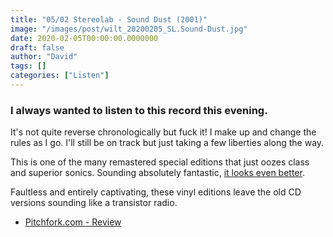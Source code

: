 ```yaml
---
title: "05/02 Stereolab - Sound Dust (2001)"
image: "/images/post/wilt_20200205_SL.Sound-Dust.jpg"
date: 2020-02-05T00:00:00.0000000
draft: false
author: "David"
tags: []
categories: ["Listen"]
---
```

### I always wanted to listen to this record this evening.   
  
It's not quite reverse chronologically but fuck it! I make up and change the rules as I go. I'll still be on track but just taking a few liberties along the way.   
  
This is one of the many remastered special editions that just oozes class and superior sonics. Sounding absolutely fantastic, [it looks even better](https://duophonic.ochre.store/release/142767-stereolab-sound-dust-expanded-edition).   
  
Faultless and entirely captivating, these vinyl editions leave the old CD versions sounding like a transistor radio.   

-  [Pitchfork.com - Review](https://pitchfork.com/reviews/albums/7494-sound-dust/)